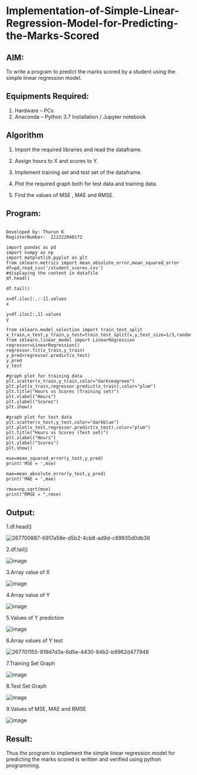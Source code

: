  # Implementation-of-Simple-Linear-Regression-Model-for-Predicting-the-Marks-Scored

## AIM:
To write a program to predict the marks scored by a student using the simple linear regression model.

## Equipments Required:
1. Hardware – PCs
2. Anaconda – Python 3.7 Installation / Jupyter notebook

## Algorithm
1. Import the required libraries and read the dataframe.


2. Assign hours to X and scores to Y.


3. Implement training set and test set of the dataframe.


4. Plot the required graph both for test data and training data.


5. Find the values of MSE , MAE and RMSE.

## Program:
```

Developed by: Tharun K
RegisterNumber:  212222040172

import pandas as pd
import numpy as np
import matplotlib.pyplot as plt
from sklearn.metrics import mean_absolute_error,mean_squared_error
df=pd.read_csv('/student_scores.csv')
#displaying the content in datafile
df.head()

df.tail()

x=df.iloc[:,:-1].values
x

y=df.iloc[:,1].values
y

from sklearn.model_selection import train_test_split
x_train,x_test,y_train,y_test=train_test_split(x,y,test_size=1/3,random_state=0)
from sklearn.linear_model import LinearRegression
regressor=LinearRegression()
regressor.fit(x_train,y_train)
y_pred=regressor.predict(x_test)
y_pred
y_test

#graph plot for training data
plt.scatter(x_train,y_train,color="darkseagreen")
plt.plot(x_train,regressor.predict(x_train),color="plum")
plt.title("Hours vs Scores (Training set)")
plt.xlabel("Hours")
plt.ylabel("Scores")
plt.show()

#graph plot for test data
plt.scatter(x_test,y_test,color="darkblue")
plt.plot(x_test,regressor.predict(x_test),color="plum")
plt.title("Hours vs Scores (Test set)")
plt.xlabel("Hours")
plt.ylabel("Scores")
plt.show()

mse=mean_squared_error(y_test,y_pred)
print('MSE = ',mse)

mae=mean_absolute_error(y_test,y_pred)
print('MAE = ',mae)

rmse=np.sqrt(mse)
print("RMSE = ",rmse)

```

## Output:


1.df.head()

![267700887-6917a59e-d5b2-4cb8-ad9d-c89935d0db36](https://github.com/Tharun-1000/Implementation-of-Simple-Linear-Regression-Model-for-Predicting-the-Marks-Scored/assets/135952958/08cf3b3f-419b-45ee-a2fb-94142e6e8520)


2.df.tail()

![image](https://github.com/Tharun-1000/Implementation-of-Simple-Linear-Regression-Model-for-Predicting-the-Marks-Scored/assets/135952958/d76b3e28-fdc5-4f96-b43b-864da8fdfbd9)


3.Array value of X

![image](https://github.com/Tharun-1000/Implementation-of-Simple-Linear-Regression-Model-for-Predicting-the-Marks-Scored/assets/135952958/99ac6f59-81fd-4e1f-9594-0dc15425d1e5)

4.Array value of Y

![image](https://github.com/Tharun-1000/Implementation-of-Simple-Linear-Regression-Model-for-Predicting-the-Marks-Scored/assets/135952958/60420830-851f-4767-875b-2265fe50bf58)

5.Values of Y prediction

![image](https://github.com/Tharun-1000/Implementation-of-Simple-Linear-Regression-Model-for-Predicting-the-Marks-Scored/assets/135952958/eeed566f-b571-4ec4-80bf-02de230a3018)

6.Array values of Y test

![267701155-819d7d3a-6d5e-4430-84b2-b9962d477946](https://github.com/Tharun-1000/Implementation-of-Simple-Linear-Regression-Model-for-Predicting-the-Marks-Scored/assets/135952958/fb6565eb-cc32-4d99-9aaa-0c8470a8606a)

7.Training Set Graph

![image](https://github.com/Tharun-1000/Implementation-of-Simple-Linear-Regression-Model-for-Predicting-the-Marks-Scored/assets/135952958/bda02448-20f5-49fa-9312-8dd7eba79e21)

8.Test Set Graph

![image](https://github.com/Tharun-1000/Implementation-of-Simple-Linear-Regression-Model-for-Predicting-the-Marks-Scored/assets/135952958/304d438c-7207-433c-9a1b-d3792711d8d1)

9.Values of MSE, MAE and RMSE

![image](https://github.com/Tharun-1000/Implementation-of-Simple-Linear-Regression-Model-for-Predicting-the-Marks-Scored/assets/135952958/3fe64691-4fed-474e-86df-3060bce4ffde)




## Result:
Thus the program to implement the simple linear regression model for predicting the marks scored is written and verified using python programming.
